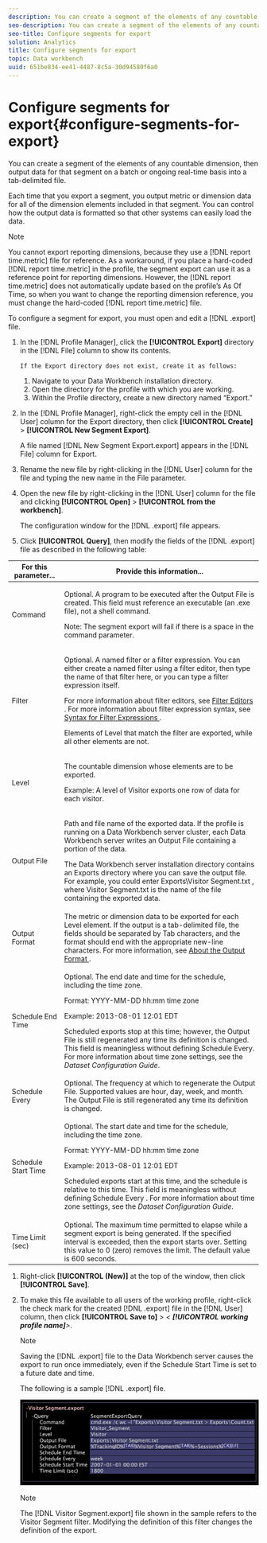```yaml
---
description: You can create a segment of the elements of any countable dimension, then output data for that segment on a batch or ongoing real-time basis into a tab-delimited file.
seo-description: You can create a segment of the elements of any countable dimension, then output data for that segment on a batch or ongoing real-time basis into a tab-delimited file.
seo-title: Configure segments for export
solution: Analytics
title: Configure segments for export
topic: Data workbench
uuid: 651be834-ee41-4487-8c5a-30d94580f6a0
---
```


# Configure segments for export{#configure-segments-for-export}

You can create a segment of the elements of any countable dimension, then output data for that segment on a batch or ongoing real-time basis into a tab-delimited file.

 Each time that you export a segment, you output metric or dimension data for all of the dimension elements included in that segment. You can control how the output data is formatted so that other systems can easily load the data.

>[!NOTE]
>
>You cannot export reporting dimensions, because they use a [!DNL report time.metric] file for reference. As a workaround, if you place a hard-coded [!DNL report time.metric] in the profile, the segment export can use it as a reference point for reporting dimensions. However, the [!DNL report time.metric] does not automatically update based on the profile’s As Of Time, so when you want to change the reporting dimension reference, you must change the hard-coded [!DNL report time.metric] file.

To configure a segment for export, you must open and edit a [!DNL .export] file. 

1. In the [!DNL Profile Manager], click the **[!UICONTROL Export]** directory in the [!DNL File] column to show its contents.

       If the Export directory does not exist, create it as follows:

    1. Navigate to your Data Workbench installation directory. 
    1. Open the directory for the profile with which you are working. 
    1. Within the Profile directory, create a new directory named “Export.”

1. In the [!DNL Profile Manager], right-click the empty cell in the [!DNL User] column for the Export directory, then click **[!UICONTROL Create]** > **[!UICONTROL New Segment Export]**.

   A file named [!DNL New Segment Export.export] appears in the [!DNL File] column for Export. 

1. Rename the new file by right-clicking in the [!DNL User] column for the file and typing the new name in the File parameter.
1. Open the new file by right-clicking in the [!DNL User] column for the file and clicking **[!UICONTROL Open]** > **[!UICONTROL from the workbench]**.

   The configuration window for the [!DNL .export] file appears. 

1. Click **[!UICONTROL Query]**, then modify the fields of the [!DNL .export] file as described in the following table:

<table id="table_C2EC8FCD3FA04DE78D2CADFA3F7FD8E3"> 
 <thead> 
  <tr> 
   <th colname="col1" class="entry"> For this parameter... </th> 
   <th colname="col2" class="entry"> Provide this information... </th> 
  </tr> 
 </thead>
 <tbody> 
  <tr> 
   <td colname="col1"> Command </td> 
   <td colname="col2"> <p>Optional. A program to be executed after the Output File is created. This field must reference an executable (an <span class="filepath"> .exe </span> file), not a shell command. </p> <p>Note:  The segment export will fail if there is a space in the command parameter. </p> </td> 
  </tr> 
  <tr> 
   <td colname="col1"> Filter </td> 
   <td colname="col2"> <p>Optional. A named filter or a filter expression. You can either create a named filter using a filter editor, then type the name of that filter here, or you can type a filter expression itself. </p> <p>For more information about filter editors, see <a href="../../../home/c-get-started/c-analysis-vis/c-filter-editors/c-filter-editors.md#concept-2f343ecbed8240f18b0c1f1eccef11e3" format="dita" scope="local"> Filter Editors </a>. For more information about filter expression syntax, see <a href="../../../home/c-get-started/c-qry-lang-syntx/c-syntx-fltr-exp.md#concept-72f2563f809747a2a3cff7ec72462a15" format="dita" scope="local"> Syntax for Filter Expressions </a>. </p> <p>Elements of Level that match the filter are exported, while all other elements are not. </p> </td> 
  </tr> 
  <tr> 
   <td colname="col1"> Level </td> 
   <td colname="col2"> <p>The countable dimension whose elements are to be exported. </p> <p>Example: A level of Visitor exports one row of data for each visitor. </p> </td> 
  </tr> 
  <tr> 
   <td colname="col1"> Output File </td> 
   <td colname="col2"> <p>Path and file name of the exported data. If the profile is running on a Data Workbench server cluster, each Data Workbench server writes an Output File containing a portion of the data. </p> <p>The Data Workbench server installation directory contains an Exports directory where you can save the output file. For example, you could enter <span class="filepath"> Exports\Visitor Segment.txt </span>, where <span class="filepath"> Visitor Segment.txt </span> is the name of the file containing the exported data. </p> </td> 
  </tr> 
  <tr> 
   <td colname="col1"> Output Format </td> 
   <td colname="col2"> The metric or dimension data to be exported for each Level element. If the output is a tab-delimited file, the fields should be separated by Tab characters, and the format should end with the appropriate new-line characters. For more information, see <a href="../../../home/c-get-started/c-exp-data-seg-exp/c-abt-otpt-frmt.md#concept-ac7e24d1374a4b418365db7cc98c361e" format="dita" scope="local"> About the Output Format </a>. </td> 
  </tr> 
  <tr> 
   <td colname="col1"> Schedule End Time </td> 
   <td colname="col2"> <p>Optional. The end date and time for the schedule, including the time zone. </p> <p>Format: YYYY-MM-DD hh:mm time zone </p> <p>Example: 2013-08-01 12:01 EDT </p> <p>Scheduled exports stop at this time; however, the Output File is still regenerated any time its definition is changed. This field is meaningless without defining Schedule Every. For more information about time zone settings, see the <i>Dataset Configuration Guide</i>. </p> </td> 
  </tr> 
  <tr> 
   <td colname="col1"> Schedule Every </td> 
   <td colname="col2"> Optional. The frequency at which to regenerate the Output File. Supported values are hour, day, week, and month. The Output File is still regenerated any time its definition is changed. </td> 
  </tr> 
  <tr> 
   <td colname="col1"> Schedule Start Time </td> 
   <td colname="col2"> <p>Optional. The start date and time for the schedule, including the time zone. </p> <p>Format: YYYY-MM-DD hh:mm time zone </p> <p>Example: 2013-08-01 12:01 EDT </p> <p>Scheduled exports start at this time, and the schedule is relative to this time. This field is meaningless without defining <span class="wintitle"> Schedule Every </span>. For more information about time zone settings, see the <i>Dataset Configuration Guide</i>. </p> </td> 
  </tr> 
  <tr> 
   <td colname="col1"> Time Limit (sec) </td> 
   <td colname="col2"> Optional. The maximum time permitted to elapse while a segment export is being generated. If the specified interval is exceeded, then the export starts over. Setting this value to 0 (zero) removes the limit. The default value is 600 seconds. </td> 
  </tr> 
 </tbody> 
</table>

1. Right-click **[!UICONTROL (New)]** at the top of the window, then click **[!UICONTROL Save]**.
1. To make this file available to all users of the working profile, right-click the check mark for the created [!DNL .export] file in the [!DNL User] column, then click **[!UICONTROL Save to]** > *< **[!UICONTROL working profile name]**>*.

   >[!NOTE]
   >
   >Saving the [!DNL .export] file to the Data Workbench server causes the export to run once immediately, even if the Schedule Start Time is set to a future date and time.

   The following is a sample [!DNL .export] file.

   ![](assets/vis_Segment_Export_File.png)

   >[!NOTE]
   >
   >The [!DNL Visitor Segment.export] file shown in the sample refers to the Visitor Segment filter. Modifying the definition of this filter changes the definition of the export.

